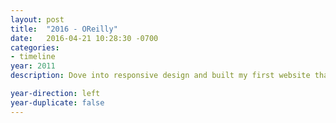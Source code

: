 ```yaml
---
layout: post
title:  "2016 - OReilly"
date:   2016-04-21 10:28:30 -0700
categories:
- timeline
year: 2011
description: Dove into responsive design and built my first website that was optimized for large, med and small screens.

year-direction: left
year-duplicate: false
---
```

